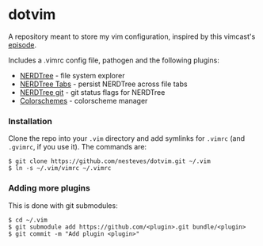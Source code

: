 # dotvim

A repository meant to store my vim configuration, inspired by this vimcast's
[episode](http://vimcasts.org/episodes/synchronizing-plugins-with-git-submodules-and-pathogen/).

Includes a .vimrc config file, pathogen and the following plugins:

* [NERDTree](https://github.com/scrooloose/nerdtree) - file system explorer
* [NERDTree Tabs](https://github.com/jistr/vim-nerdtree-tabs) - persist NERDTree
  across file tabs
* [NERDTree git](https://github.com/Xuyuanp/nerdtree-git-plugin) - git status
  flags for NERDTree
* [Colorschemes](https://github.com/flazz/vim-colorschemes) - colorscheme
  manager


### Installation

Clone the repo into your ```.vim``` directory and add symlinks for `.vimrc` (and
`.gvimrc`, if you use it). The commands are:

```shell
$ git clone https://github.com/nesteves/dotvim.git ~/.vim
$ ln -s ~/.vim/vimrc ~/.vimrc
```

### Adding more plugins

This is done with git submodules:

```shell
$ cd ~/.vim
$ git submodule add https://github.com/<plugin>.git bundle/<plugin>
$ git commit -m "Add plugin <plugin>"
```
